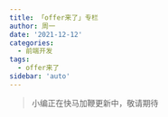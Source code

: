 ```yaml
---
title: 「offer来了」专栏
author: 周一
date: '2021-12-12'
categories:
  - 前端开发
tags:
  - offer来了
sidebar: 'auto'
---
```


> 小编正在快马加鞭更新中，敬请期待
